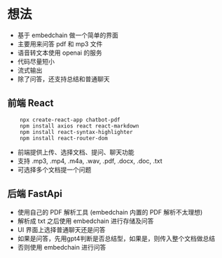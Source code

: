 
# 想法

- 基于 embedchain 做一个简单的界面
- 主要用来问答 pdf 和 mp3 文件
- 语音转文本使用 openai 的服务
- 代码尽量短小
- 流式输出
- 除了问答，还支持总结和普通聊天


## 前端 React

```
    npx create-react-app chatbot-pdf
    npm install axios react react-markdown
    npm install react-syntax-highlighter
    npm install react-router-dom
```

- 前端提供上传、选择文档、提问、聊天功能
- 支持 .mp3, .mp4, .m4a, .wav, .pdf, .docx, .doc, .txt
- 可选择多个文档提一个问题

## 后端 FastApi

- 使用自己的 PDF 解析工具 (embedchain 内置的 PDF 解析不太理想)
- 解析成 txt 之后使用 embedchain 进行存储及问答
- UI 界面上选择普通聊天还是问答
- 如果是问答，先用gpt4判断是否总结型，如果是，则传入整个文档做总结
- 否则使用 embedchain 进行问答
